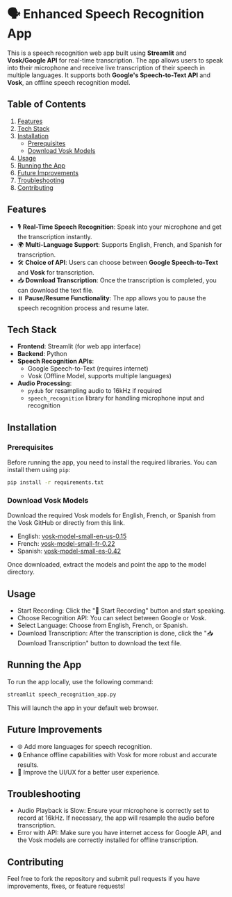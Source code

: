 # 🗣️ Enhanced Speech Recognition App

This is a speech recognition web app built using **Streamlit** and **Vosk/Google API** for real-time transcription. The app allows users to speak into their microphone and receive live transcription of their speech in multiple languages. It supports both **Google's Speech-to-Text API** and **Vosk**, an offline speech recognition model.

## Table of Contents
1. [Features](#features)
2. [Tech Stack](#tech-stack)
3. [Installation](#installation)
    - [Prerequisites](#prerequisites)
    - [Download Vosk Models](#download-vosk-models)
4. [Usage](#usage)
5. [Running the App](#running-the-app)
6. [Future Improvements](#future-improvements)
7. [Troubleshooting](#troubleshooting)
8. [Contributing](#contributing)

## Features
- 🎙️ **Real-Time Speech Recognition**: Speak into your microphone and get the transcription instantly.
- 🌍 **Multi-Language Support**: Supports English, French, and Spanish for transcription.
- 🛠️ **Choice of API**: Users can choose between **Google Speech-to-Text** and **Vosk** for transcription.
- 📥 **Download Transcription**: Once the transcription is completed, you can download the text file.
- ⏸️ **Pause/Resume Functionality**: The app allows you to pause the speech recognition process and resume later.

## Tech Stack
- **Frontend**: Streamlit (for web app interface)
- **Backend**: Python
- **Speech Recognition APIs**: 
  - Google Speech-to-Text (requires internet)
  - Vosk (Offline Model, supports multiple languages)
- **Audio Processing**: 
  - `pydub` for resampling audio to 16kHz if required
  - `speech_recognition` library for handling microphone input and recognition

## Installation

### Prerequisites
Before running the app, you need to install the required libraries. You can install them using `pip`:

```bash
pip install -r requirements.txt
```
### Download Vosk Models
Download the required Vosk models for English, French, or Spanish from the Vosk GitHub or directly from this link.

- English: [vosk-model-small-en-us-0.15](https://alphacephei.com/vosk/models/vosk-model-small-en-us-0.15.zip)
- French: [vosk-model-small-fr-0.22](https://alphacephei.com/vosk/models/vosk-model-small-fr-0.22.zip)
- Spanish: [vosk-model-small-es-0.42](https://alphacephei.com/vosk/models/vosk-model-small-es-0.42.zip)
  
Once downloaded, extract the models and point the app to the model directory.

## Usage
- Start Recording: Click the "🎤 Start Recording" button and start speaking.
- Choose Recognition API: You can select between Google or Vosk.
- Select Language: Choose from English, French, or Spanish.
- Download Transcription: After the transcription is done, click the "📥 Download Transcription" button to download the text file.

## Running the App
To run the app locally, use the following command:
```bash
streamlit speech_recognition_app.py
```
This will launch the app in your default web browser.

## Future Improvements
- 🌐 Add more languages for speech recognition.
- 🔒 Enhance offline capabilities with Vosk for more robust and accurate results.
- 🎨 Improve the UI/UX for a better user experience.

## Troubleshooting
- Audio Playback is Slow: Ensure your microphone is correctly set to record at 16kHz. If necessary, the app will resample the audio before transcription.
- Error with API: Make sure you have internet access for Google API, and the Vosk models are correctly installed for offline transcription.

## Contributing
Feel free to fork the repository and submit pull requests if you have improvements, fixes, or feature requests!




